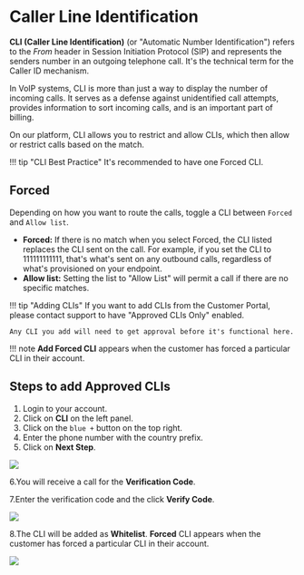 # Caller Line Identification

**CLI (Caller Line Identification)** (or "Automatic Number Identification") refers to the *From* header in Session Initiation Protocol (SIP) and represents the senders number in an outgoing telephone call. It's the technical term for the Caller ID mechanism.

In VoIP systems, CLI is more than just a way to display the number of incoming calls. It serves as a defense against unidentified call attempts, provides information to sort incoming calls, and is an important part of billing.

On our platform, CLI allows you to restrict and allow CLIs, which then allow or restrict calls based on the match.

!!! tip "CLI Best Practice"
    It's recommended to have one Forced CLI.

## Forced

Depending on how you want to route the calls, toggle a CLI between `Forced` and `Allow list`.

+ **Forced:** If there is no match when you select Forced, the CLI listed replaces the CLI sent on the call. For example, if you set the CLI to 111111111111, that's what's sent on any outbound calls, regardless of what's provisioned on your endpoint.
+ **Allow list:** Setting the list to "Allow List" will permit a call if there are no specific matches.

!!! tip "Adding CLIs"
    If you want to add CLIs from the Customer Portal, please contact support to have "Approved CLIs Only" enabled.

    Any CLI you add will need to get approval before it's functional here.

!!! note
    **Add Forced CLI** appears when the customer has forced a particular CLI in their account.

## Steps to add Approved CLIs

1. Login to your account.
2. Click on **CLI** on the left panel.
3. Click on the `blue +` button on the top right.
4. Enter the phone number with the country prefix.
5. Click on **Next Step**.

<img src= "/customer-portal/img/cli1.png">

6.You will receive a call for the **Verification Code**.

7.Enter the verification code and the click **Verify Code**.

<img src= "/customer-portal/img/cli2.png">

8.The CLI will be added as **Whitelist**. **Forced** CLI appears when the customer has forced a particular CLI in their account.

<img src= "/customer-portal/img/cli3.png">
